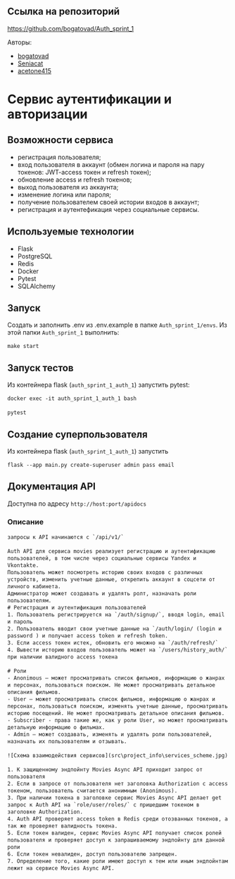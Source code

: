 ## Ссылка на репозиторий
https://github.com/bogatovad/Auth_sprint_1

Авторы:
 - [bogatovad](https://github.com/bogatovad)
 - [Seniacat](https://github.com/Seniacat)
 - [acetone415](https://github.com/acetone415)


# Сервис аутентификации и авторизации


## Возможности сервиса

- регистрация пользователя;
- вход пользователя в аккаунт (обмен логина и пароля на пару токенов: JWT-access токен и refresh токен);
- обновление access и refresh токенов;
- выход пользователя из аккаунта;
- изменение логина или пароля;
- получение пользователем своей истории входов в аккаунт;
- регистрация и аутентефикация через социальные сервисы.


## Используемые технологии

- Flask
- PostgreSQL
- Redis
- Docker
- Pytest
- SQLAlchemy

## Запуск

Создать и заполнить .env из .env.example в папке `Auth_sprint_1/envs`.
Из этой папки `Auth_sprint_1` выполнить:
```
make start
```

## Запуск тестов

Из контейнера flask (`auth_sprint_1_auth_1`) запустить pytest:
```
docker exec -it auth_sprint_1_auth_1 bash

pytest
```


## Создание суперпользователя

Из контейнера flask (`auth_sprint_1_auth_1`) запустить
```
flask --app main.py create-superuser admin pass email
```

## Документация API

Доступна по адресу `http://host:port/apidocs`

### Описание
    запросы к API начинаются с `/api/v1/`

    Auth API для сервиса movies реализует регистрацию и аутентификацию пользователей, в том числе через социальные сервисы Yandex и Vkontakte.
    Пользователь может посмотреть историю своих входов с различных устройств, изменить учетные данные, открепить аккаунт в соцсети от личного кабинета.
    Администратор может создавать и удалять ролт, назначать роли пользователям.
    # Регистрация и аутентификация пользователей
    1. Пользователь регистрируется на `/auth/signup/`, вводя login, email и пароль 
    2. Пользователь вводит свои учетные данные на `/auth/login/ (login и password ) и получает access token и refresh token.
    3. Если access токен истек, обновить его множно на `/auth/refresh/`
    4. Вывести историю входов пользователь может на `/users/history_auth/` при наличии валидного access токена
    
    # Роли
    - Anonimous — может просматривать список фильмов, информацию о жанрах и персонах, пользоваться поиском. Не может просматривать детальное описания фильмов.
    - User — может просматривать список фильмов, информацию о жанрах и персонах, пользоваться поиском, изменять учетные данные, просматривать историю посещений. Не может просматривать детальное описания фильмов.
    - Subscriber - права такие же, как у роли User, но может просматривать детальную информацию о фильмах.
    - Admin — может создавать, изменять и удалять роли пользователей, назначать их пользователям и отзывать.

    ![Схема взаимодействия сервисов](src\project_info\services_scheme.jpg)

    1. К защищенному эндпойнту Movies Async API приходит запрос от пользователя
    2. Если в запросе от пользователя нет заголовка Authorization с aссess токеном, пользователь считается анонимным (Anonimous).
    3. При наличии токена в заголовке сервис Movies Async API делает get запрос к Auth API на `role/user/roles/` с пришедшим токеном в заголовке Authorization.
    4. Auth API проверяет access token в Redis среди отозванных токенов, а так же проверяет валидность токена.
    5. Если токен валиден, сервис Movies Async API получает список ролей пользователя и проверяет доступ к запрашиваемому эндпойнту для данной роли
    6. Если токен невалиден, доступ пользователю запрещен.
    7. Определение того, какие роли имеют доступ к тем или иным эндпойнтам лежит на сервисе Movies Async API.

